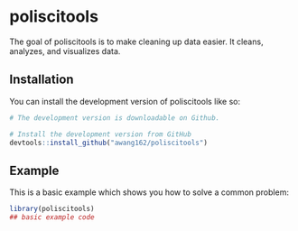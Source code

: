 
# poliscitools

<!-- badges: start -->
<!-- badges: end -->

The goal of poliscitools is to make cleaning up data easier. It cleans, analyzes, and visualizes data. 

## Installation

You can install the development version of poliscitools like so:

``` r
# The development version is downloadable on Github. 

# Install the development version from GitHub
devtools::install_github("awang162/poliscitools")
```

## Example

This is a basic example which shows you how to solve a common problem:

``` r
library(poliscitools)
## basic example code
```

